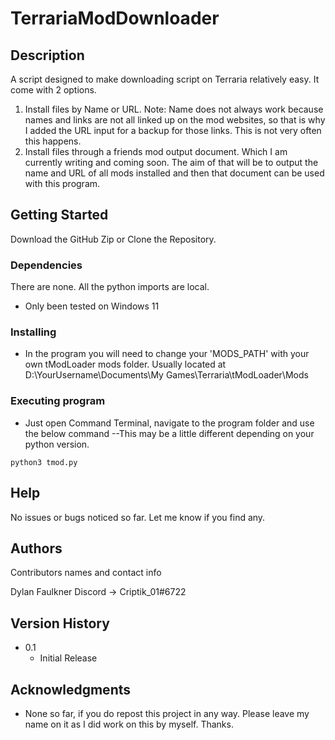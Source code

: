 # TerrariaModDownloader

## Description

A script designed to make downloading script on Terraria relatively easy. It come with 2 options.
1. Install files by Name or URL. Note: Name does not always work because names and links are not all linked up on the mod websites, so that is why I added the URL input for a backup for those links. This is not very often this happens.
2. Install files through a friends mod output document. Which I am currently writing and coming soon. The aim of that will be to output the name and URL of all mods installed and then that document can be used with this program.

## Getting Started
Download the GitHub Zip or Clone the Repository.
### Dependencies
There are none. All the python imports are local.
* Only been tested on Windows 11

### Installing

* In the program you will need to change your 'MODS_PATH' with your own tModLoader mods folder. Usually located at D:\YourUsername\Documents\My Games\Terraria\tModLoader\Mods

### Executing program

* Just open Command Terminal, navigate to the program folder and use the below command --This may be a little different depending on your python version.
```
python3 tmod.py
```

## Help
No issues or bugs noticed so far. Let me know if you find any.

## Authors

Contributors names and contact info

Dylan Faulkner
Discord -> Criptik_01#6722

## Version History

* 0.1
    * Initial Release

## Acknowledgments
*  None so far, if you do repost this project in any way. Please leave my name on it as I did work on this by myself. Thanks.
